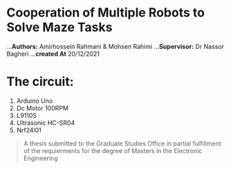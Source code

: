 # Cooperation of Multiple Robots to Solve Maze Tasks
...**Authors:** Amirhossein Rahmani & Mohsen Rahimi
...**Supervisor:** Dr Nassor Bagheri 
...**created At** 20/12/2021
# The circuit:
1. Arduino Uno
2. Dc Motor 100RPM
3. L9110S
4. Ultrasonic HC-SR04
5. Nrf24l01
    
> A thesis submitted to the Graduate Studies Office in partial fulfillment of the requierments for the degree of Masters in the Electronic Engineering 



